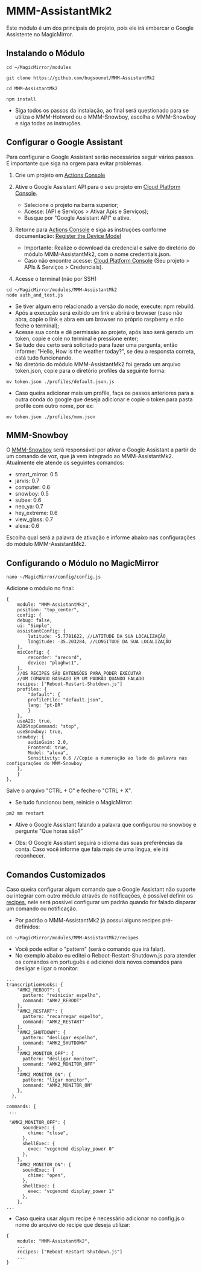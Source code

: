 # MMM-AssistantMk2

Este módulo é um dos principais do projeto, pois ele irá embarcar o Google Assistente no MagicMirror.

## Instalando o Módulo

```
cd ~/MagicMirror/modules

git clone https://github.com/bugsounet/MMM-AssistantMk2

cd MMM-AssistantMk2

npm install
```

- Siga todos os passos da instalação, ao final será questionado para se utiliza o MMM-Hotword ou o MMM-Snowboy, escolha o MMM-Snowboy e siga todas as instruções.

## Configurar o Google Assistant

Para configurar o Google Assistant serão necessários seguir vários passos. É importante que siga na orgem para evitar problemas.

1. Crie um projeto em [Actions Console](https://console.actions.google.com/)
2. Ative o Google Assistant API para o seu projeto em [Cloud Platform Console](https://console.cloud.google.com/). 
    * Selecione o projeto na barra superior;
    * Acesse: (API e Serviços > Ativar Apis e Serviços);
    * Busque por "Google Assistant API" e ative.
3. Retorne para [Actions Console](https://console.actions.google.com/) e siga as instruções conforme documentação: [Register the Device Model](https://developers.google.com/assistant/sdk/guides/service/python/embed/register-device)
    * Importante: Realize o download da credencial e salve do diretório do módulo MMM-AssistantMk2, com o nome credentials.json.
    * Caso não encontre acesse: [Cloud Platform Console](https://console.cloud.google.com/) (Seu projeto > APIs & Serviços > Credenciais).

4. Acesse o terminal (não por SSH)
```
cd ~/MagicMirror/modules/MMM-AssistantMk2
node auth_and_test.js
```
  * Se tiver algum erro relacionado a versão do node, execute: npm rebuild.
  * Após a execução será exibido um link e abrirá o browser (caso não abra, copie o link e abra em um browser no próprio raspberry e não feche o terminal);
  * Acesse sua conta e dê permissão ao projeto, após isso será gerado um token, copie e cole no terminal e pressione enter;
  * Se tudo deu certo será solicitado para fazer uma pergunta, então informe: "Hello, How is the weather today?", se deu a responsta correta, está tudo funcionando.
  * No diretório do módulo MMM-AssistantMk2 foi gerado um arquivo token.json, copie para o diretório profiles da seguinte forma:

```
mv token.json ./profiles/default.json.js
```
  * Caso queira adicionar mais um profile, faça os passos anteriores para a outra conda do google que deseja adicionar e copie o token para pasta profile com outro nome, por ex:
```
mv token.json ./profiles/mom.json
```

## MMM-Snowboy

O [MMM-Snowboy](https://github.com/bugsounet/MMM-Snowboy) será responsável por ativar o Google Assistant a partir de um comando de voz, que já vem integrado ao MMM-AssistantMk2. Atualmente ele atende os seguintes comandos:

* smart_mirror: 0.5
* jarvis: 0.7
* computer: 0.6
* snowboy: 0.5
* subex: 0.6
* neo_ya: 0.7
* hey_extreme: 0.6
* view_glass: 0.7
* alexa: 0.6

Escolha qual será a palavra de ativação e informe abaixo nas configurações do módulo MMM-AssistantMk2.

## Configurando o Módulo no MagicMirror

```
nano ~/MagicMirror/config/config.js
```

Adicione o módulo no final:
```
{
    module: "MMM-AssistantMk2",
    position: "top_center",
    config: {
    debug: false,
    ui: "Simple",
    assistantConfig: {
        latitude: -5.7781622, //LATITUDE DA SUA LOCALIZAÇÃO
        longitude: -35.203284, //LONGITUDE DA SUA LOCALIZAÇÃO
    },
    micConfig: {
        recorder: "arecord",
        device: "plughw:1",
    },
    //OS RECIPES SÃO EXTENSÕES PARA PODER EXECUTAR
    //UM COMANDO BASEADO EM UM PADRÃO QUANDO FALADO
    recipes: ["Reboot-Restart-Shutdown.js"]
    profiles: {
        "default": {
        profileFile: "default.json",
        lang: "pt-BR"
        }
    },
    useA2D: true,
    A2DStopCommand: "stop",
    useSnowboy: true,
    snowboy: {
        audioGain: 2.0,
        Frontend: true,
        Model: "alexa",
        Sensitivity: 0.6 //Copie a numeração ao lado da palavra nas configurações do MMM-Snowboy
    },
    }
},
```

Salve o arquivo "CTRL + O" e feche-o "CTRL + X".

- Se tudo funcionou bem, reinicie o MagicMirror:
```
pm2 mm restart
```
- Ative o Google Assistant falando a palavra que configurou no snowboy e pergunte "Que horas são?"

- Obs: O Google Assistant seguirá o idioma das suas preferências da conta. Caso você informe que fala mais de uma língua, ele irá reconhecer.

## Comandos Customizados

Caso queira configurar algum comando que o Google Assistant não suporte ou integrar com outro módulo através de notificações, é possível definir os [recipes](https://github.com/bugsounet/MMM-AssistantMk2/wiki/Recipes), nele será possível configurar um padrão quando for falado disparar um comando ou notificação.

* Por padrão o MMM-AssistantMk2 já possui alguns recipes pré-definidos:
```
cd ~/MagicMirror/modules/MMM-AssistantMk2/recipes
```
* Você pode editar o "pattern" (será o comando que irá falar).
* No exemplo abaixo eu editei o Reboot-Restart-Shutdown.js para atender os comandos em português e adicionei dois novos comandos para desligar e ligar o monitor:

```
...
transcriptionHooks: {
    "AMK2_REBOOT": {
      pattern: "reiniciar espelho",
      command: "AMK2_REBOOT"
    },
    "AMK2_RESTART": {
      pattern: "recarregar espelho",
      command: "AMK2_RESTART"
    },
    "AMK2_SHUTDOWN": {
      pattern: "desligar espelho",
      command: "AMK2_SHUTDOWN"
    },
    "AMK2_MONITOR_OFF": {
      pattern: "desligar monitor",
      command: "AMK2_MONITOR_OFF"
    },
    "AMK2_MONITOR_ON": {
      pattern: "ligar monitor",
      command: "AMK2_MONITOR_ON"
    },
  },

commands: {
 ...

 "AMK2_MONITOR_OFF": {
      soundExec: {
        chime: "close",
      },
      shellExec: {
        exec: "vcgencmd display_power 0"
      }, 
    },
    "AMK2_MONITOR_ON": {
      soundExec: {
        chime: "open",
      },
      shellExec: {
        exec: "vcgencmd display_power 1"
      }, 
    },
...    

```

* Caso queira usar algum recipe é necessário adicionar no config.js o nome do arquivo do recipe que deseja utilizar:
```
{
    module: "MMM-AssistantMk2",
    ...
    recipes: ["Reboot-Restart-Shutdown.js"]
    ...
}
```